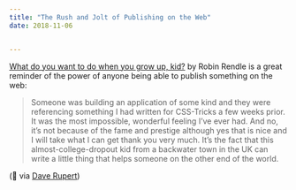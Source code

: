 ```yaml
---
title: "The Rush and Jolt of Publishing on the Web"
date: 2018-11-06


---
```


[What do you want to do when you grow up, kid?](https://robinrendle.com/notes/what-do-you-want-to-do-when-you-grow-up-kid/) by Robin Rendle is a great reminder of the power of anyone being able to publish something on the web:

> Someone was building an application of some kind and they were referencing something I had written for CSS-Tricks a few weeks prior. It was the most impossible, wonderful feeling I’ve ever had. And no, it’s not because of the fame and prestige although yes that is nice and I will take what I can get thank you very much. It’s the fact that this almost-college-dropout kid from a backwater town in the UK can write a little thing that helps someone on the other end of the world.

(🔗 via [Dave Rupert](https://twitter.com/davatron5000/status/1059814196106457088))
